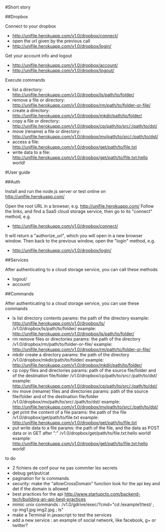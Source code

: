 
#Short story

##Dropbox

Connect to your dropbox 
* http://unifile.herokuapp.com/v1.0/dropbox/connect/
* open the url given by the previous call
* http://unifile.herokuapp.com/v1.0/dropbox/login/

Get your account info and logout
* http://unifile.herokuapp.com/v1.0/dropbox/account/
* http://unifile.herokuapp.com/v1.0/dropbox/logout/

Execute commands
* list a directory: http://unifile.herokuapp.com/v1.0/dropbox/ls/path/to/folder/
* remove a file or directory: http://unifile.herokuapp.com/v1.0/dropbox/rm/path/to/folder-or-file/
* create a directory: http://unifile.herokuapp.com/v1.0/dropbox/mkdir/path/to/folder/
* copy a file or directory: http://unifile.herokuapp.com/v1.0/dropbox/cp/path/to/src/:/path/to/dst/
* move (rename) a file or directory: http://unifile.herokuapp.com/v1.0/dropbox/mv/path/to/src/:/path/to/dst/
* access a file: http://unifile.herokuapp.com/v1.0/dropbox/get/path/to/file.txt
* write data to a file: http://unifile.herokuapp.com/v1.0/dropbox/get/path/to/file.txt:hello world!

#User guide

##Auth

Install and run the node.js server or test online on http://unifile.herokuapp.com/

Open the root URL in a browser, e.g. http://unifile.herokuapp.com/
Follow the links, and find a SaaS cloud storage service, then go to its "connect" method, e.g.
* http://unifile.herokuapp.com/v1.0/dropbox/connect/

It will return a "authorize_url", which you will open in a new browser window. Then back to the previous window, open the "login" method, e.g.
* http://unifile.herokuapp.com/v1.0/dropbox/login/

##Services

After authenticating to a cloud storage service, you can call these methods

* logout/
* account/

##Commands

After authenticating to a cloud storage service, you can use these commands

* ls
  list directory contents
  params: the path of the directory
  example: http://unifile.herokuapp.com/v1.0/dropbox/ls/
  /v1.0/dropbox/ls/path/to/folder/
  example: http://unifile.herokuapp.com/v1.0/dropbox/ls/path/to/folder/
* rm
  remove files or directories
  params: the path of the directory
  /v1.0/dropbox/rm/path/to/folder-or-file/
  example: http://unifile.herokuapp.com/v1.0/dropbox/rm/path/to/folder-or-file/
* mkdir
  create a directory
  params: the path of the directory
  /v1.0/dropbox/mkdir/path/to/folder/
  example: http://unifile.herokuapp.com/v1.0/dropbox/mkdir/path/to/folder/
* cp
  copy files and directories
  params: path of the source file/folder and of the destination file/folder
  /v1.0/dropbox/cp/path/to/src/:/path/to/dst/
  example: http://unifile.herokuapp.com/v1.0/dropbox/cp/path/to/src/:/path/to/dst/
* mv
  move (rename) files and directories
  params: path of the source file/folder and of the destination file/folder
  /v1.0/dropbox/mv/path/to/src/:/path/to/dst/
  example: http://unifile.herokuapp.com/v1.0/dropbox/mv/path/to/src/:/path/to/dst/
* get
  print the content of a file
  params: the path of the file
  /v1.0/dropbox/get/path/to/file.txt
  example: http://unifile.herokuapp.com/v1.0/dropbox/get/path/to/file.txt
* put
  write data to a file
  params: the path of the file, and the data as POST data or in GET after ":"
  /v1.0/dropbox/get/path/to/file.txt:hello world!
  example: http://unifile.herokuapp.com/v1.0/dropbox/get/path/to/file.txt:hello world!


to do
- 2 fichiers de conf pour ne pas commiter les secrets
- debug get/put/cat
- pagination for ls commands
- security: make the "allowCrossDomain" function look for the api key and det if the domain is allowed
- best practices for the api
  http://www.startupcto.com/backend-tech/building-an-api-best-practices
- mimic unix commands : /v1.0/gdrive/exec/?cmd="cd /example1/test/ ; cp img1.jpg img2.jpg ; ls"
- make a Terminal in javascript to test the services
- add a new service : an example of social network, like facebook, g+ or twitter?


